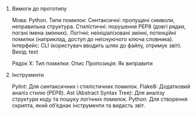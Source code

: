 1. Вимоги до прототипу

    Мова: Python.
    Типи помилок:
        Синтаксичні: пропущені символи, неправильна структура.
        Стилістичні: порушення PEP8 (довгі рядки, погані імена змінних).
        Логічні: неініціалізовані змінні, потенційні помилки (наприклад, доступ до неіснуючого ключа словника).
    Інтерфейс: CLI (користувач вводить шлях до файлу, отримує звіт).
    Вихід:
    text

    Рядок X: Тип помилки: Опис
    Пропозиція: Як виправити

2. Інструменти

    Pylint: Для синтаксичних і стилістичних помилок.
    Flake8: Додатковий аналіз стилю (PEP8).
    Ast (Abstract Syntax Tree): Для аналізу структури коду та пошуку логічних помилок.
    Python: Для створення скрипта, який об’єднає інструменти та видасть звіт.
